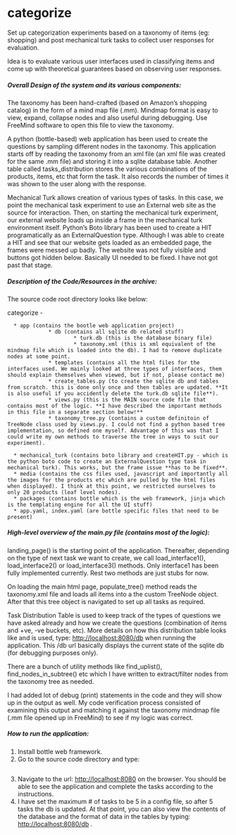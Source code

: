 categorize
==========

Set up categorization experiments based on a taxonomy of items (eg: shopping) and post mechanical turk tasks to collect user responses for evaluation.

Idea is to evaluate various user interfaces used in classifying items and come up with theoretical guarantees based on observing user responses.

##### Overall Design of the system and its various components:

The taxonomy has been hand-crafted (based on Amazon’s shopping catalog) in the form of a mind map file (.mm). Mindmap format is easy to view, expand, collapse nodes and also useful during debugging. Use FreeMind software to open this file to view the taxonomy.

A python (bottle-based) web application has been used to create the questions by sampling different nodes in the taxonomy. This application starts off by reading the taxonomy from an xml file (an xml file was created for the same .mm file) and storing it into a sqlite database table. Another table called tasks_distribution stores the various combinations of the products, items, etc that form the task. It also records the number of times it was shown to the user along with the response.

Mechanical Turk allows creation of various types of tasks. In this case, we point the mechanical task experiment to use an External web site as the source for interaction. Then, on starting the mechanical turk experiment, our external website loads up inside a frame in the mechanical turk environment itself. Python’s Boto library has been used to create a HIT programatically as an ExternalQuestion type. Although I was able to create a HIT and see that our website gets loaded as an embedded page, the frames were messed up badly. The website was not fully visible and buttons got hidden below. Basically UI needed to be fixed. I have not got past that stage.

##### Description of the Code/Resources in the archive:

The source code root directory looks like below:

categorize - 

      * app (contains the bootle web application project)
                 * db (contains all sqlite db related stuff)
                         * turk.db (this is the database binary file)
                         * taxonomy.xml (this is xml equivalent of the mindmap file which is loaded into the db). I had to remove duplicate nodes at some point.
                 * templates (contains all the html files for the interfaces used. We mainly looked at three types of interfaces, them should explain themselves when viewed, but if not, please contact me)
                 * create_tables.py (to create the sqlite db and tables from scratch. this is done only once and then tables are updated. **It is also useful if you accidently delete the turk.db sqlite file**).
                 * views.py (this is the MAIN source code file that contains most of the logic. **I have described the important methods in this file in a separate section below!**
                 * taxonomy_tree.py (contains a custom definitoin of TreeNode class used by views.py. I could not find a python based tree implementation, so defined one myself. Advantage of this was that I could write my own methods to traverse the tree in ways to suit our experiment).

      * mechanical_turk (contains boto library and createHIT.py - which is the python boto code to create an ExternalQuestion type task in mechanical turk). This works, but the frame issue **has to be fixed**.
      * media (contains the css files used, javascript and importantly all the images for the products etc which are pulled by the html files when displayed). I think at this point, we restricted ourselves to only 20 products (leaf level nodes).
      * packages (contains bottle which is the web framework, jinja which is the templating engine for all the UI stuff)
      * app.yaml, index.yaml (are bottle specific files that need to be present)

##### High-level overview of the main.py file (contains most of the logic):

landing_page() is the starting point of the application. Thereafter, depending on the type of next task we want to create, we call load_interface1(), load_interface2() or load_interface3() methods. Only interface1 has been fully implemented currently. Rest two methods are just stubs for now.

On loading the main html page, populate_tree() method reads the taxonomy.xml file and loads all items into a the custom TreeNode object. After that this tree object is navigated to set up all tasks as required.

Task Distribution Table is used to keep track of the types of questions we have asked already and how we create the questions (combination of items and +ve, -ve buckets, etc). More details on how this distribution table looks like and is used, type: [http://localhost:8080/db](http://localhost:8080/db) when running the application. This /db url basically displays the current state of the sqlite db (for debugging purposes only).

There are a bunch of utility methods like find_uplist(), find_nodes_in_subtree() etc which I have written to extract/filter nodes from the taxonomy tree as needed.

I had added lot of debug (print) statements in the code and they will show up in the output as well. My code verification process consisted of examining this output and matching it against the taxonomy mindmap file (.mm file opened up in FreeMind) to see if my logic was correct.

##### How to run the application:

1. Install bottle web framework.
2. Go to the source code directory and type:
```$ python main.py
```
3. Navigate to the url: [http://localhost:8080](http://localhost:8080) on the browser. You should be able to see the application and complete the tasks according to the instructions.
4. I have set the maximum # of tasks to be 5 in a config file, so after 5 tasks the db is updated. At that point, you can also view the contents of the database and the format of data in the tables by typing: [http://localhost:8080/db](http://localhost:8080/db) .

